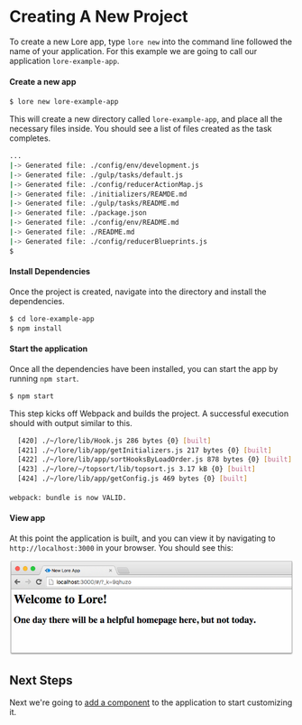 # Creating A New Project

To create a new Lore app, type `lore new` into the command line followed the name of your application. For this example
we are going to call our application `lore-example-app`.

#### Create a new app

```sh
$ lore new lore-example-app
```

This will create a new directory called `lore-example-app`, and place all the necessary files inside. You should see 
a list of files created as the task completes.


```sh
...
|-> Generated file: ./config/env/development.js
|-> Generated file: ./gulp/tasks/default.js
|-> Generated file: ./config/reducerActionMap.js
|-> Generated file: ./initializers/REAMDE.md
|-> Generated file: ./gulp/tasks/README.md
|-> Generated file: ./package.json
|-> Generated file: ./config/env/README.md
|-> Generated file: ./README.md
|-> Generated file: ./config/reducerBlueprints.js
$
```

#### Install Dependencies

Once the project is created, navigate into the directory and install the dependencies.

```sh
$ cd lore-example-app
$ npm install
```

#### Start the application

Once all the dependencies have been installed, you can start the app by running `npm start`.

```sh
$ npm start
```

This step kicks off Webpack and builds the project.  A successful execution should with output similar to this.

```sh
  [420] ./~/lore/lib/Hook.js 286 bytes {0} [built]
  [421] ./~/lore/lib/app/getInitializers.js 217 bytes {0} [built]
  [422] ./~/lore/lib/app/sortHooksByLoadOrder.js 878 bytes {0} [built]
  [423] ./~/lore/~/topsort/lib/topsort.js 3.17 kB {0} [built]
  [424] ./~/lore/lib/app/getConfig.js 469 bytes {0} [built]

webpack: bundle is now VALID.
```

#### View app

At this point the application is built, and you can view it by navigating to `http://localhost:3000` in your 
browser.  You should see this:

![New Lore App](../../images/new-lore-app.png)


## Next Steps

Next we're going to [add a component](./CreatingComponents.md) to the application to start customizing it.
